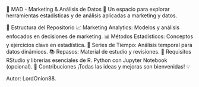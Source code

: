 🌟 MAD - Marketing & Análisis de Datos 🌟
Un espacio para explorar herramientas estadísticas y de análisis aplicadas a marketing y datos.

📂 Estructura del Repositorio
📈 Marketing Analytics: Modelos y análisis enfocados en decisiones de marketing.
📊 Métodos Estadísticos: Conceptos y ejercicios clave en estadística.
📅 Series de Tiempo: Análisis temporal para datos dinámicos.
📚 Repasos: Material de estudio y revisiones.
🚀 Requisitos
RStudio y librerías esenciales de R.
Python con Jupyter Notebook (opcional).
🤝 Contribuciones
¡Todas las ideas y mejoras son bienvenidas! 💡

Autor: LordOnion88.
